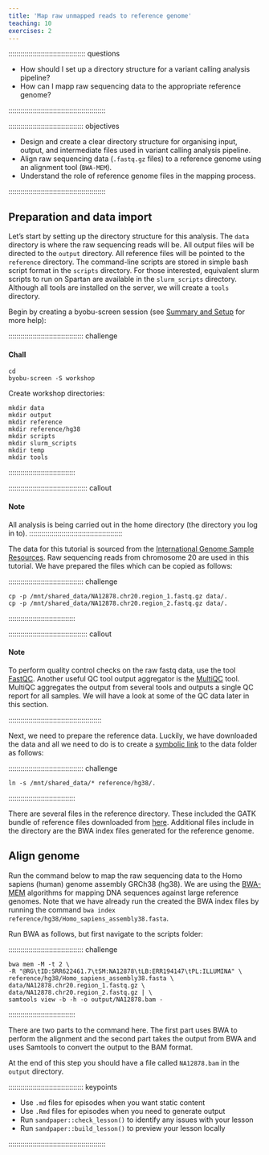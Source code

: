 ```yaml
---
title: 'Map raw unmapped reads to reference genome'
teaching: 10
exercises: 2
---
```


:::::::::::::::::::::::::::::::::::::: questions 

- How should I set up a directory structure for a variant calling analysis pipeline?
- How can I mapp raw sequencing data to the appropriate reference genome?

::::::::::::::::::::::::::::::::::::::::::::::::

::::::::::::::::::::::::::::::::::::: objectives

- Design and create a clear directory structure for organising input, output, and intermediate files used in variant calling analysis pipeline.
- Align raw sequencing data (`.fastq.gz` files) to a reference genome using an alignment tool (`BWA-MEM`).
- Understand the role of reference genome files in the mapping process.

::::::::::::::::::::::::::::::::::::::::::::::::

## Preparation and data import

Let’s start by setting up the directory structure for this analysis. The `data` directory is where the raw sequencing reads will be. All output files will be directed to the `output` directory. All reference files will be pointed to the `reference` directory. The command-line scripts are stored in simple bash script format in the `scripts` directory. For those interested, equivalent slurm scripts to run on Spartan are available in the `slurm_scripts` directory. Although all tools are installed on the server, we will create a `tools` directory.

Begin by creating a byobu-screen session (see [Summary and Setup](https://kezgitareja.github.io/Variant-calling-using-GATK4/index.html) for more help):

::::::::::::::::::::::::::::::::::::: challenge 

#### Chall

```
cd
byobu-screen -S workshop
```

Create workshop directories:

```
mkdir data
mkdir output
mkdir reference
mkdir reference/hg38
mkdir scripts
mkdir slurm_scripts
mkdir temp
mkdir tools
```

:::::::::::::::::::::::::::::::::

::::::::::::::::::::::::::::::::::::::: callout
#### Note
All analysis is being carried out in the home directory (the directory you log in to).
::::::::::::::::::::::::::::::::::::::::::::::

The data for this tutorial is sourced from the [International Genome Sample Resources](https://www.internationalgenome.org/data-portal/sample/NA12878). Raw sequencing reads from chromosome 20 are used in this tutorial. We have prepared the files which can be copied as follows:

::::::::::::::::::::::::::::::::::::: challenge 

```
cp -p /mnt/shared_data/NA12878.chr20.region_1.fastq.gz data/.
cp -p /mnt/shared_data/NA12878.chr20.region_2.fastq.gz data/.
```

:::::::::::::::::::::::::::::::::

::::::::::::::::::::::::::::::::::::::: callout

#### Note

To perform quality control checks on the raw fastq data, use the tool [FastQC](https://www.bioinformatics.babraham.ac.uk/projects/fastqc/). Another useful QC tool output aggregator is the [MultiQC](https://seqera.io/multiqc/) tool. MultiQC aggregates the output from several tools and outputs a single QC report for all samples. We will have a look at some of the QC data later in this section.

::::::::::::::::::::::::::::::::::::::::::::::

Next, we need to prepare the reference data. Luckily, we have downloaded the data and all we need to do is to create a [symbolic link](https://servicenow.iu.edu/kb?id=kb_article_view&sysparm_article=KB0023928) to the data folder as follows:

::::::::::::::::::::::::::::::::::::: challenge 

```
ln -s /mnt/shared_data/* reference/hg38/.
```

:::::::::::::::::::::::::::::::::

There are several files in the reference directory. These included the GATK bundle of reference files downloaded from [here](ftp://gsapubftp-anonymous@ftp.broadinstitute.org/bundle/hg38/). Additional files include in the directory are the BWA index files generated for the reference genome.

## Align genome

Run the command below to map the raw sequencing data to the Homo sapiens (human) genome assembly GRCh38 (hg38). We are using the [BWA-MEM](https://github.com/lh3/bwa) algorithms for mapping DNA sequences against large reference genomes. Note that we have already run the created the BWA index files by running the command `bwa index reference/hg38/Homo_sapiens_assembly38.fasta`.

Run BWA as follows, but first navigate to the scripts folder:

::::::::::::::::::::::::::::::::::::: challenge 

```
bwa mem -M -t 2 \
-R "@RG\tID:SRR622461.7\tSM:NA12878\tLB:ERR194147\tPL:ILLUMINA" \
reference/hg38/Homo_sapiens_assembly38.fasta \
data/NA12878.chr20.region_1.fastq.gz \
data/NA12878.chr20.region_2.fastq.gz | \
samtools view -b -h -o output/NA12878.bam -
```

:::::::::::::::::::::::::::::::::

There are two parts to the command here. The first part uses BWA to perform the alignment and the second part takes the output from BWA and uses Samtools to convert the output to the BAM format.

At the end of this step you should have a file called `NA12878.bam` in the `output` directory.

::::::::::::::::::::::::::::::::::::: keypoints 

- Use `.md` files for episodes when you want static content
- Use `.Rmd` files for episodes when you need to generate output
- Run `sandpaper::check_lesson()` to identify any issues with your lesson
- Run `sandpaper::build_lesson()` to preview your lesson locally

::::::::::::::::::::::::::::::::::::::::::::::::

